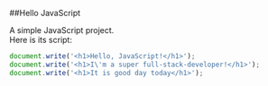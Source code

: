 ##Hello JavaScript

A simple JavaScript project.  
Here is its script:

```javascript
document.write('<h1>Hello, JavaScript!</h1>');
document.write('<h1>I\'m a super full-stack-developer!</h1>');
document.write('<h1>It is good day today</h1>');
```
